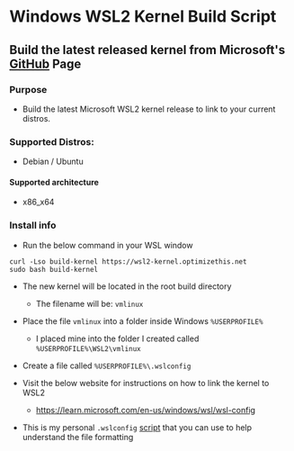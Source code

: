 # Windows WSL2 Kernel Build Script

## Build the latest released kernel from Microsoft's [GitHub](https://github.com/microsoft/WSL2-Linux-Kernel/) Page

###  Purpose
  - Build the latest Microsoft WSL2 kernel release to link to your current distros.

### Supported Distros:
  - Debian / Ubuntu

####  Supported architecture
  - x86_x64

###  Install info
  - Run the below command in your WSL window
  ```
  curl -Lso build-kernel https://wsl2-kernel.optimizethis.net
  sudo bash build-kernel
  ```
  
  - The new kernel will be located in the root build directory
    - The filename will be: `vmlinux`
  - Place the file `vmlinux` into a folder inside Windows `%USERPROFILE%`
    - I placed mine into the folder I created called `%USERPROFILE%\WSL2\vmlinux`

  - Create a file called `%USERPROFILE%\.wslconfig`
   
  - Visit the below website for instructions on how to link the kernel to WSL2 
    - https://learn.microsoft.com/en-us/windows/wsl/wsl-config

  - This is my personal `.wslconfig` [script](https://github.com/slyfox1186/windows-wsl2-kernel-build-script/blob/main/.wslconfig) that you can use to help understand the file formatting
